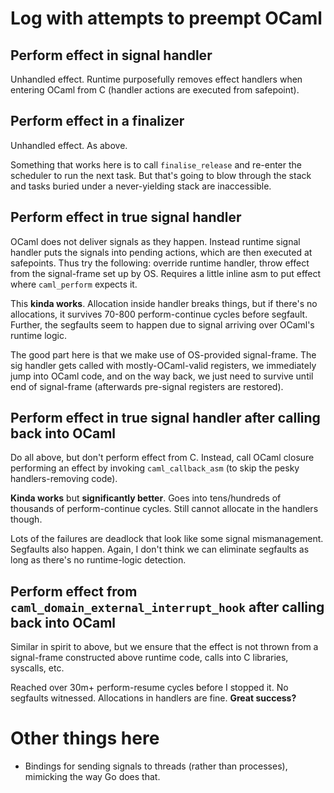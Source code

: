 # Log with attempts to preempt OCaml


## Perform effect in signal handler

Unhandled effect. Runtime purposefully removes effect handlers when entering OCaml from C (handler actions are executed from safepoint). 

## Perform effect in a finalizer

Unhandled effect. As above. 

Something that works here is to call `finalise_release` and re-enter the scheduler to run the next task. But that's going to blow through the stack and tasks buried under a never-yielding stack are inaccessible. 

## Perform effect in true signal handler

OCaml does not deliver signals as they happen. Instead runtime signal handler puts the signals into pending actions, which are then executed at safepoints. Thus try the following: override runtime handler, throw effect from the signal-frame set up by OS. Requires a little inline asm to put effect where `caml_perform` expects it. 

This **kinda works**. Allocation inside handler breaks things, but if there's no allocations, it survives 70-800 perform-continue cycles before segfault. Further, the segfaults seem to happen due to signal arriving over OCaml's runtime logic. 

The good part here is that we make use of OS-provided signal-frame. The sig handler gets called with mostly-OCaml-valid registers, we immediately jump into OCaml code, and on the way back, we just need to survive until end of signal-frame (afterwards pre-signal registers are restored). 

## Perform effect in true signal handler after calling back into OCaml

Do all above, but don't perform effect from C. Instead, call OCaml closure performing an effect by invoking `caml_callback_asm` (to skip the pesky handlers-removing code). 

**Kinda works** but **significantly better**. Goes into tens/hundreds of thousands of perform-continue cycles. Still cannot allocate in the handlers though. 

Lots of the failures are deadlock that look like some signal mismanagement. Segfaults also happen. Again, I don't think we can eliminate segfaults as long as there's no runtime-logic detection.

## Perform effect from `caml_domain_external_interrupt_hook` after calling back into OCaml

Similar in spirit to above, but we ensure that the effect is not thrown from a signal-frame constructed above runtime code, calls into C libraries, syscalls, etc.


Reached over 30m+ perform-resume cycles before I stopped it. No segfaults witnessed. Allocations in handlers are fine. **Great success?**

# Other things here

* Bindings for sending signals to threads (rather than processes), mimicking the way Go does that.